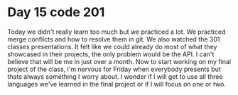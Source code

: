 # Day 15 code 201
Today we didn't really learn too much but we practiced a lot. We practiced merge conflicts and how to resolve them in git. We also watched the 301 classes presentations. It felt like we could already do most of what they showcased in their projects, the only problem would be the API. I can't believe that will be me in just over a month. Now to start working on my final project of the class, i'm nervous for Friday when everybody presents but thats always something I worry about. I wonder if I will get to use all three languages we've learned in the final project or if I will focus on one or two. 

